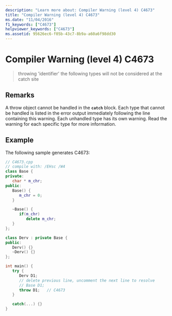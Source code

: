 ```yaml
---
description: "Learn more about: Compiler Warning (level 4) C4673"
title: "Compiler Warning (level 4) C4673"
ms.date: "11/04/2016"
f1_keywords: ["C4673"]
helpviewer_keywords: ["C4673"]
ms.assetid: 95626ec6-f05b-43c7-8b9a-a60a6f98dd30
---
```

# Compiler Warning (level 4) C4673

> throwing 'identifier' the following types will not be considered at the catch site

## Remarks

A throw object cannot be handled in the **`catch`** block. Each type that cannot be handled is listed in the error output immediately following the line containing this warning. Each unhandled type has its own warning. Read the warning for each specific type for more information.

## Example

The following sample generates C4673:

```cpp
// C4673.cpp
// compile with: /EHsc /W4
class Base {
private:
   char * m_chr;
public:
   Base() {
      m_chr = 0;
   }

   ~Base() {
      if(m_chr)
         delete m_chr;
   }
};

class Derv : private Base {
public:
   Derv() {}
   ~Derv() {}
};

int main() {
   try {
      Derv D1;
      // delete previous line, uncomment the next line to resolve
      // Base D1;
      throw D1;   // C4673
   }

   catch(...) {}
}
```
